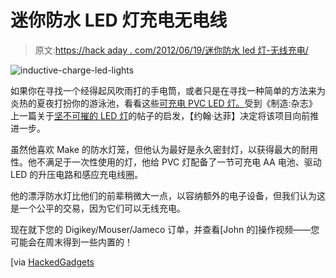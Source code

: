 # 迷你防水 LED 灯充电无电线

> 原文:[https://hack aday . com/2012/06/19/迷你防水 led 灯-无线充电/](https://hackaday.com/2012/06/19/mini-waterproof-led-lanterns-charge-without-wires/)

![inductive-charge-led-lights](../Images/d465e9e95d405576b423ec617071604e.png "inductive-charge-led-lights")

如果你在寻找一个经得起风吹雨打的手电筒，或者只是在寻找一种简单的方法来为炎热的夏夜打扮你的游泳池，看看这些[可充电 PVC LED 灯。](http://www.designnews.com/author.asp?section_id=1362&doc_id=245321)受到《制造:杂志》上一篇关于[坚不可摧的 LED 灯](http://makeprojects.com/Project/Eternal-Flame-Indestructible-LED-Lantern/2092/1)的帖子的启发，【约翰·达菲】决定将该项目向前推进一步。

虽然他喜欢 Make 的防水灯笼，但他认为最好是永久密封灯，以获得最大的耐用性。他不满足于一次性使用的灯，他给 PVC 灯配备了一节可充电 AA 电池、驱动 LED 的升压电路和感应充电线圈。

他的漂浮防水灯比他们的前辈稍微大一点，以容纳额外的电子设备，但我们认为这是一个公平的交易，因为它们可以无线充电。

现在就下您的 Digikey/Mouser/Jameco 订单，并查看[John 的]操作视频——您可能会在周末得到一些内置的！

[via [HackedGadgets](http://hackedgadgets.com/2012/06/18/diy-wirelessly-charging-led-light-made-from-pvc-plumbing-parts)

<object id="myExperience" class="BrightcoveExperience"><param name="bgcolor" value=""> <param name="width" value="470"> <param name="height" value="412"> <param name="playerID" value="991410168001"> <param name="@videoPlayer" value="1678050992001"> <param name="playerKey" value="AQ~~%2CAAAAAETaO0s~%2CcVbOypIs9tHUVW57d5nJxZGxNa9O_LLK"> <param name="isVid" value="1"> <param name="isUI" value="1"> <param name="dynamicStreaming" value="true"> <param name="autoStart" value="false"> <param name="secureConnections" value="true"> <param name="secureHTMLConnections" value="true"></object>